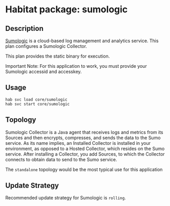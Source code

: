 # Habitat package: sumologic

## Description

[Sumologic](1) is a cloud-based log management and analytics service. This plan configures a Sumologic Collector.

This plan provides the static binary for execution.

Important Note: For this application to work, you must provide your Sumologic accessid
and accesskey.

## Usage

```
hab svc load core/sumologic
hab svc start core/sumologic
```

## Topology

Sumologic Collector is a Java agent that receives logs and metrics from its Sources and then encrypts, compresses, and sends the data to the Sumo service. As its name implies, an Installed Collector is installed in your environment, as opposed to a Hosted Collector, which resides on the Sumo service. After installing a Collector, you add Sources, to which the Collector connects to obtain data to send to the Sumo service.

The `standalone` topology would be the most typical use for this application

## Update Strategy

Recommended update strategy for Sumologic is `rolling`.

[1]: https://www.sumologic.com

